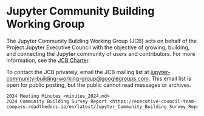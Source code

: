 # Jupyter Community Building Working Group

The Jupyter Community Building Working Group (JCB) acts on behalf of the Project Jupyter Executive Council with the objective of growing, building, and connecting the Jupyter community of users and contributors. For more information, see the [JCB Charter](https://jupyter.org/governance/communitybuildingworkinggroup.html).

To contact the JCB privately, email the JCB mailing list at <jupyter-community-building-working-group@googlegroups.com>. This email list is open for public posting, but the public cannot read messages or archives.

```{toctree}
2024 Meeting Minutes <minutes_2024.md>
2024 Community Building Survey Report <https://executive-council-team-compass.readthedocs.io/en/latest/Jupyter_Community_Building_Survey_Report_2024.pdf>
```
